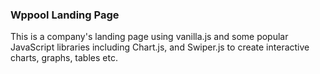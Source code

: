 ### Wppool Landing Page

This is a company's landing page using vanilla.js and some popular JavaScript libraries including Chart.js, and Swiper.js to create interactive charts, graphs, tables etc.
